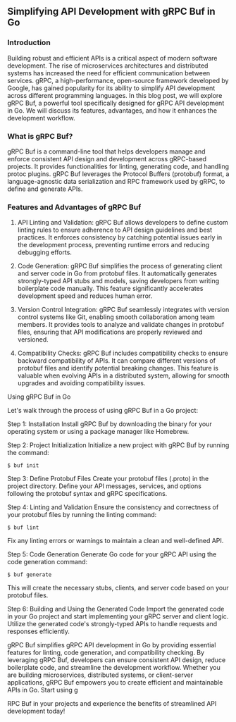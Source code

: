 ## Simplifying API Development with gRPC Buf in Go

### Introduction

Building robust and efficient APIs is a critical aspect of modern software development. The rise of microservices architectures and distributed systems has increased the need for efficient communication between services. gRPC, a high-performance, open-source framework developed by Google, has gained popularity for its ability to simplify API development across different programming languages. In this blog post, we will explore gRPC Buf, a powerful tool specifically designed for gRPC API development in Go. We will discuss its features, advantages, and how it enhances the development workflow.

### What is gRPC Buf?

gRPC Buf is a command-line tool that helps developers manage and enforce consistent API design and development across gRPC-based projects. It provides functionalities for linting, generating code, and handling protoc plugins. gRPC Buf leverages the Protocol Buffers (protobuf) format, a language-agnostic data serialization and RPC framework used by gRPC, to define and generate APIs.

### Features and Advantages of gRPC Buf

1. API Linting and Validation: gRPC Buf allows developers to define custom linting rules to ensure adherence to API design guidelines and best practices. It enforces consistency by catching potential issues early in the development process, preventing runtime errors and reducing debugging efforts.

2. Code Generation: gRPC Buf simplifies the process of generating client and server code in Go from protobuf files. It automatically generates strongly-typed API stubs and models, saving developers from writing boilerplate code manually. This feature significantly accelerates development speed and reduces human error.

3. Version Control Integration: gRPC Buf seamlessly integrates with version control systems like Git, enabling smooth collaboration among team members. It provides tools to analyze and validate changes in protobuf files, ensuring that API modifications are properly reviewed and versioned.

4. Compatibility Checks: gRPC Buf includes compatibility checks to ensure backward compatibility of APIs. It can compare different versions of protobuf files and identify potential breaking changes. This feature is valuable when evolving APIs in a distributed system, allowing for smooth upgrades and avoiding compatibility issues.

Using gRPC Buf in Go

Let's walk through the process of using gRPC Buf in a Go project:

Step 1: Installation
Install gRPC Buf by downloading the binary for your operating system or using a package manager like Homebrew.

Step 2: Project Initialization
Initialize a new project with gRPC Buf by running the command:
```
$ buf init
```

Step 3: Define Protobuf Files
Create your protobuf files (.proto) in the project directory. Define your API messages, services, and options following the protobuf syntax and gRPC specifications.

Step 4: Linting and Validation
Ensure the consistency and correctness of your protobuf files by running the linting command:
```
$ buf lint
```
Fix any linting errors or warnings to maintain a clean and well-defined API.

Step 5: Code Generation
Generate Go code for your gRPC API using the code generation command:
```
$ buf generate
```
This will create the necessary stubs, clients, and server code based on your protobuf files.

Step 6: Building and Using the Generated Code
Import the generated code in your Go project and start implementing your gRPC server and client logic. Utilize the generated code's strongly-typed APIs to handle requests and responses efficiently.


gRPC Buf simplifies gRPC API development in Go by providing essential features for linting, code generation, and compatibility checking. By leveraging gRPC Buf, developers can ensure consistent API design, reduce boilerplate code, and streamline the development workflow. Whether you are building microservices, distributed systems, or client-server applications, gRPC Buf empowers you to create efficient and maintainable APIs in Go. Start using g

RPC Buf in your projects and experience the benefits of streamlined API development today!